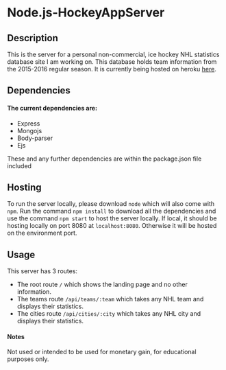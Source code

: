 # Node.js-HockeyAppServer

## Description

This is the server for a personal non-commercial, ice hockey NHL statistics database site I am working on. This database holds team information from the 2015-2016 regular season. It is currently being hosted on heroku <a href="http://brandonkarldb.herokuapp.com/" target="_blank">here</a>.

## Dependencies

#### The current dependencies are:
<ul>
  <li>Express</li>
  <li>Mongojs</li>
  <li>Body-parser</li>
  <li>Ejs</li>
</ul> 

These and any further dependencies are within the package.json file included

## Hosting

To run the server locally, please download ```node``` which will also come with ```npm```. Run the command ```npm install``` to download all the dependencies and use the command ```npm start``` to host the server locally. If local, it should be hosting locally on port 8080 at ```localhost:8080```. Otherwise it will be hosted on the environment port. 

## Usage

This server has 3 routes:

* The root route ```/``` which shows the landing page and no other information.</li>
* The teams route ```/api/teams/:team``` which takes any NHL team and displays their statistics.</li>
* The cities route ```/api/cities/:city``` which takes any NHL city and displays their statistics.</li>


#### Notes

Not used or intended to be used for monetary gain, for educational purposes only.
